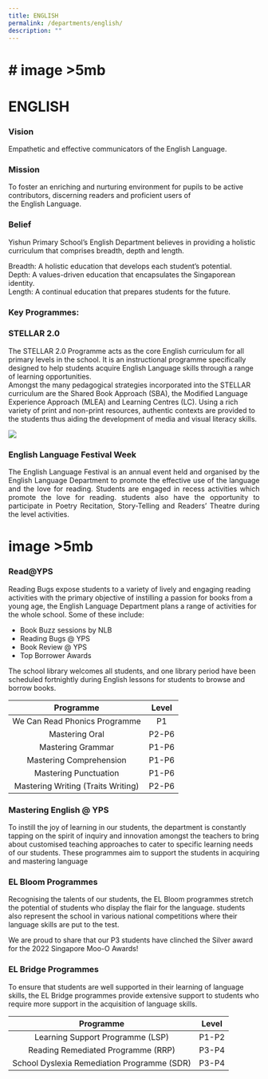 ```yaml
---
title: ENGLISH
permalink: /departments/english/
description: ""
---
```

# # image >5mb
# ENGLISH

### **Vision**

Empathetic and effective communicators of the English Language.

### **Mission**

To foster an enriching and nurturing environment for pupils to be active contributors, discerning readers and proficient users of the English Language.

### **Belief**  

Yishun Primary School’s English Department believes in providing a holistic curriculum that comprises breadth, depth and length. 

Breadth: A holistic education that develops each student’s potential.    
Depth: A values-driven education that encapsulates the Singaporean identity.    
Length: A continual education that prepares students for the future.

### Key Programmes:

### **STELLAR 2.0**

The STELLAR 2.0 Programme acts as the core English curriculum for all primary levels in the school. It is an instructional programme specifically designed to help students acquire English Language skills through a range of learning opportunities.    
Amongst the many pedagogical strategies incorporated into the STELLAR curriculum are the Shared Book Approach (SBA), the Modified Language Experience Approach (MLEA) and Learning Centres (LC). Using a rich variety of print and non-print resources, authentic contexts are provided to the students thus aiding the development of media and visual literacy skills.

![](/images/Departments/ENGLISH/EL1.png)

### **English Language Festival Week**

<p style="text-align: justify;">The English Language Festival is an annual event held and organised by the English Language Department to promote the effective use of the language and the love for reading. Students are engaged in recess activities which promote the love for reading. students also have the opportunity to participate in Poetry Recitation, Story-Telling and Readers’ Theatre during the level activities.</p>

# image >5mb

### Read@YPS

Reading Bugs expose students to a variety of lively and engaging reading activities with the primary objective of instilling a passion for books from a young age, the English Language Department plans a range of activities for the whole school. Some of these include:      

*   Book Buzz sessions by NLB
*   Reading Bugs @ YPS
*   Book Review @ YPS
*   Top Borrower Awards 

The school library welcomes all students, and one library period have been scheduled fortnightly during English lessons for students to browse and borrow books. 

 |              Programme             |  Level |
|:----------------------------------:|:------:|
|    We Can Read Phonics Programme   |   P1   |
|           Mastering Oral           |  P2-P6 |
|          Mastering Grammar         |  P1-P6 |
|       Mastering Comprehension      |  P1-P6 |
|        Mastering Punctuation       | P1-P6  |
| Mastering Writing (Traits Writing) |  P2-P6 |

### Mastering English @ YPS

To instill the joy of learning in our students, the department is constantly tapping on the spirit of inquiry and innovation amongst the teachers to bring about customised teaching approaches to cater to specific learning needs of our students. These programmes aim to support the students in acquiring and mastering language


### EL Bloom Programmes

Recognising the talents of our students, the EL Bloom programmes stretch the potential of students who display the flair for the language. students also represent the school in various national competitions where their language skills are put to the test.   

We are proud to share that our P3 students have clinched the Silver award for the 2022 Singapore Moo-O Awards!

### EL Bridge Programmes

To ensure that students are well supported in their learning of language skills, the EL Bridge programmes provide extensive support to students who require more support in the acquisition of language skills.

|                   Programme                  | Level |
|:--------------------------------------------:|:-----:|
|       Learning Support Programme (LSP)       | P1-P2 |
|      Reading Remediated Programme (RRP)      | P3-P4 |
| School Dyslexia Remediation Programme  (SDR) | P3-P4 |